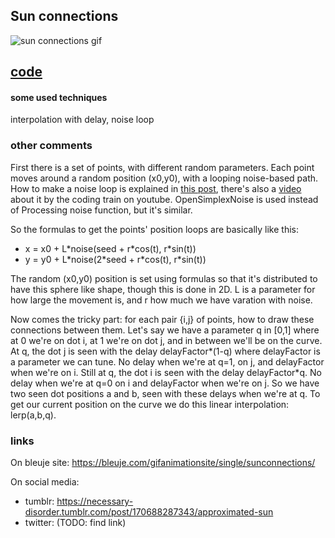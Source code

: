 ## Sun connections

![sun connections gif](https://bleuje.com/gifset/2018/2018_6_sphereconnexions.gif)

## [code](https://github.com/Bleuje/processing-animations-code/blob/main/code/sunconnections/sunconnections.pde)

#### some used techniques

interpolation with delay, noise loop

### other comments

First there is a set of points, with different random parameters. Each point moves around a random position (x0,y0), with a looping noise-based path. How to make a noise loop is explained in [this post](https://bleuje.com/tutorial3/), there's also a [video](https://www.youtube.com/watch?v=3_0Ax95jIrk) about it by the coding train on youtube. OpenSimplexNoise is used instead of Processing noise function, but it's similar.

So the formulas to get the points' position loops are basically like this:

- x = x0 + L\*noise(seed + r\*cos(t), r\*sin(t))
- y = y0 + L\*noise(2\*seed + r\*cos(t), r\*sin(t))

The random (x0,y0) position is set using formulas so that it's distributed to have this sphere like shape, though this is done in 2D. L is a parameter for how large the movement is, and r how much we have varation with noise.

Now comes the tricky part: for each pair {i,j} of points, how to draw these connections between them. Let's say we have a parameter q in [0,1] where at 0 we're on dot i, at 1 we're on dot j, and in between we'll be on the curve. At q, the dot j is seen with the delay delayFactor\*(1-q) where delayFactor is a parameter we can tune. No delay when we're at q=1, on j, and delayFactor when we're on i. Still at q, the dot i is seen with the delay delayFactor\*q. No delay when we're at q=0 on i and delayFactor when we're on j. So we have two seen dot positions a and b, seen with these delays when we're at q. To get our current position on the curve we do this linear interpolation: lerp(a,b,q).

### links

On bleuje site: https://bleuje.com/gifanimationsite/single/sunconnections/

On social media:
 - tumblr: https://necessary-disorder.tumblr.com/post/170688287343/approximated-sun
 - twitter: (TODO: find link)
